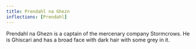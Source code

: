 ```yaml
---
title: Prendahl na Ghezn
inflections: [Prendahl]
---
```


Prendahl na Ghezn is a captain of the mercenary company Stormcrows. He is Ghiscari and has a broad face with dark hair with some grey in it.


